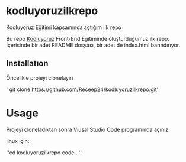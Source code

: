 # kodluyoruzilkrepo
Kodluyoruz Eğitimi kapsamında açtığım ilk repo

Bu repo [Kodluyoruz](https://www.kodluyoruz.org) Front-End Eğitiminde oluşturduğumuz ilk repo. İçerisinde bir adet README dosyası, bir adet de index.html barındırıyor.


## Installatıon 
Öncelikle projeyi clonelayın

' git clone https://github.com/Receep24/kodluyoruzilkrepo.git'

# Usage
Projeyi cloneladıktan sonra Viusal Studio Code programında açınız.

linux için:

''cd kodluyoruzilkrepo
code . 
''

